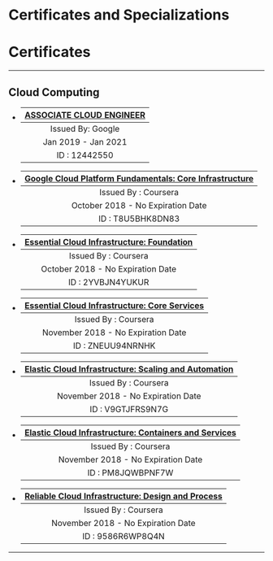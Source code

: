 # Certificates and Specializations


# Certificates

***
## Cloud Computing

* | [ASSOCIATE CLOUD ENGINEER](https://www.credential.net/8l14wlvo?key=e0654b6f6ae429c8e1096602b9fd10c485bdac1ef9d0427e0bed6450f23cb913) |
  | :----------------------:                                                                                                             |
  | Issued By: Google                                                                                                                    |
  | Jan 2019 - Jan 2021                                                                                                                  |
  | ID : 12442550                                                                                                                        |


* | [Google Cloud Platform Fundamentals: Core Infrastructure](https://www.coursera.org/account/accomplishments/verify/T8U5BHK8DN83) |
  | :-------------------:                                                                                                           |
  | Issued By : Coursera                                                                                                            |
  | October 2018 - No Expiration Date                                                                                               |
  | ID : T8U5BHK8DN83                                                                                                               |



* | [Essential Cloud Infrastructure: Foundation](https://www.coursera.org/account/accomplishments/verify/2YVBJN4YUKUR)              |
  | :-------------------:                                                                                                           |
  | Issued By : Coursera                                                                                                            |
  | October 2018 - No Expiration Date                                                                                               |
  | ID : 2YVBJN4YUKUR                                                                                                               |

* | [Essential Cloud Infrastructure: Core Services](https://www.coursera.org/account/accomplishments/verify/ZNEUU94NRNHK)           |
  | :-------------------:                                                                                                           |
  | Issued By : Coursera                                                                                                            |
  | November 2018 - No Expiration Date                                                                                              |
  | ID : ZNEUU94NRNHK                                                                                                               |
  
* | [Elastic Cloud Infrastructure: Scaling and Automation ](https://www.coursera.org/account/accomplishments/certificate/V9GTJFRS9N7G) | 
  | :-------------------:                                                                                                              |
  | Issued By : Coursera                                                                                                               |
  | November 2018 - No Expiration Date                                                                                                 |
  | ID : V9GTJFRS9N7G                                                                                                                  |
  
* | [Elastic Cloud Infrastructure: Containers and Services ](https://www.coursera.org/account/accomplishments/verify/PM8JQWBPNF7W) | 
  | :-------------------:                                                                                                          |
  | Issued By : Coursera                                                                                                           |
  | November 2018 - No Expiration Date                                                                                             |
  | ID : PM8JQWBPNF7W                                                                                                              |
  
  
* | [Reliable Cloud Infrastructure: Design and Process ](https://www.coursera.org/account/accomplishments/verify/9586R6WP8Q4N) | 
  | :-------------------:                                                                                                      |
  | Issued By : Coursera                                                                                                       |
  | November 2018 - No Expiration Date                                                                                         |
  | ID : 9586R6WP8Q4N                                                                                                          |

***



